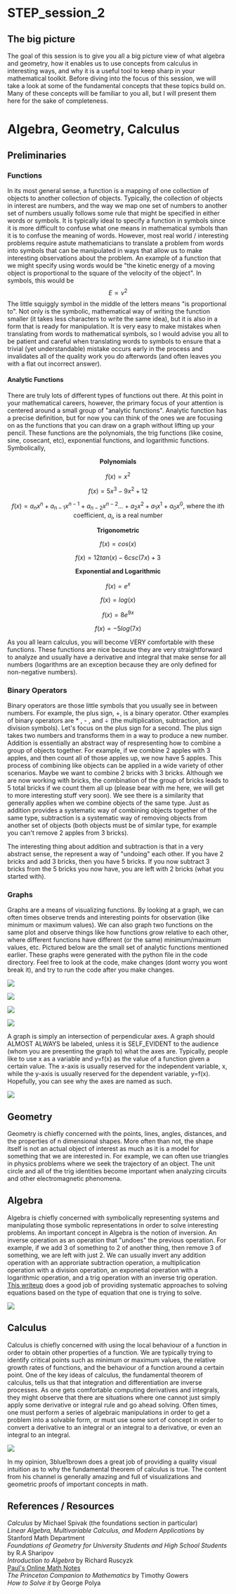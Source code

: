 # STEP_session_2

## The big picture
The goal of this session is to give you all a big picture view of what algebra and geometry, how it enables us to use concepts from calculus in interesting ways, and why it is a useful tool to keep sharp in your mathematical toolkit. Before diving into the focus of this session, we will take a look at some of the fundamental concepts that these topics build on. Many of these concepts will be familiar to you all, but I will present them here for the sake of completeness.

# Algebra, Geometry, Calculus

## Preliminaries 

### Functions
In its most general sense, a function is a mapping of one collection of objects to another collection of objects. Typically, the collection of objects in interest are numbers, and the way we map one set of numbers to another set of numbers usually follows some rule that might be specified in either words or symbols. It is typically ideal to specify a function in symbols since it is more difficult to confuse what one means in mathematical symbols than it is to confuse the meaning of words. However, most real world / interesting problems require astute mathematicians to translate a problem from words into symbols that can be manipulated in ways that allow us to make interesting observations about the problem. An example of a function that we might specify using words would be "the kinetic energy of a moving object is proportional to the square of the velocity of the object". In symbols, this would be 
$$E \propto v^2$$
The little squiggly symbol in the middle of the letters means "is proportional to". Not only is the symbolic, mathematical way of writing the function smaller (it takes less characters to write the same idea), but it is also in a form that is ready for manipulation. It is very easy to make mistakes when translating from words to mathematical symbols, so I would advise you all to be patient and careful when translating words to symbols to ensure that a trivial (yet understandable) mistake occurs early in the process and invalidates all of the quality work you do afterwords (and often leaves you with a flat out incorrect answer). 

#### Analytic Functions
There are truly lots of different types of functions out there. At this point in your mathematical careers, however, the primary focus of your attention is centered around a small group of "analytic functions". Analytic function has a precise definition, but for now you can think of the ones we are focusing on as the functions that you can draw on a graph without lifting up your pencil. These functions are the polynomials, the trig functions (like cosine, sine, cosecant, etc), exponential functions, and logarithmic functions. Symbolically,

$$ \textbf{Polynomials} $$

$$f(x) = x^2$$

$$f(x) = 5x^3 - 9x^2 + 12$$

$$f(x) = a_nx^n + a_{n-1}x^{n-1} + a_{n-2}x^{n-2} ... + a_2x^2 + a_1x^1 + a_0x^0 \text{, where the ith coefficient, } a_i \text{, is a real number}$$

$$ \textbf{Trigonometric} $$

$$f(x) = cos(x)$$

$$f(x) = 12tan(x) - 6csc(7x) + 3$$

$$ \textbf{Exponential and Logarithmic} $$

$$f(x) = e^x$$

$$f(x) = log(x)$$

$$f(x) = 8e^{9x}$$

$$f(x) = -5log(7x)$$

As you all learn calculus, you will become VERY comfortable with these functions. These functions are nice because they are very straightforward to analyze and usually have a derivative and integral that make sense for all numbers (logarithms are an exception because they are only defined for non-negative numbers). 


### Binary Operators
Binary operators are those little symbols that you usually see in between numbers. For example, the plus sign, +, is a binary operator. Other examples of binary operators are * , - , and ÷ (the multiplication, subtraction, and division symbols). Let's focus on the plus sign for a second. The plus sign takes two numbers and transforms them in a way to produce a new number. Addition is essentially an abstract way of respresenting how to combine a group of objects together. For example, if we combine 2 apples with 3 apples, and then count all of those apples up, we now have 5 apples. This process of combining like objects can be applied in a wide variety of other scenarios. Maybe we want to combine 2 bricks with 3 bricks. Although we are now working with bricks, the combination of the group of bricks leads to 5 total bricks if we count them all up (please bear with me here, we will get to more interesting stuff very soon). We see there is a similarity that generally applies when we combine objects of the same type. Just as addition provides a systematic way of combining objects together of the same type, subtraction is a systematic way of removing objects from another set of objects (both objects must be of similar type, for example you can't remove 2 apples from 3 bricks).

The interesting thing about addition and subtraction is that in a very abstract sense, the represent a way of "undoing" each other. If you have 2 bricks and add 3 bricks, then you have 5 bricks. If you now subtract 3 bricks from the 5 bricks you now have, you are left with 2 bricks (what you started with). 
### Graphs
Graphs are a means of visualizing functions. By looking at a graph, we can often times observe trends and interesting points for observation (like minimum or maximum values). We can also graph two functions on the same plot and observe things like how functions grow relative to each other, where different functions have different (or the same) minimum/maximum values, etc. Pictured below are the small set of analytic functions mentioned earlier. These graphs were generated with the python file in the code directory. Feel free to look at the code, make changes (dont worry you wont break it), and try to run the code after you make changes.  

![](img/quadratic.png)

![](img/cos.png)

![](img/exp.png)

![](img/log.png)

A graph is simply an intersection of perpendicular axes. A graph should ALMOST ALWAYS be labeled, unless it is SELF_EVIDENT to the audience (whom you are presenting the graph to) what the axes are. Typically, people like to use x as a variable and y=f(x) as the value of a function given a certain value. The x-axis is usually reserved for the independent variable, x, while the y-axis is usually reserved for the dependent variable, y=f(x). Hopefully, you can see why the axes are named as such. 

![](img/axes.png)

## Geometry

Geometry is chiefly concerned with the points, lines, angles, distances, and the properties of n dimensional shapes. More often than not, the shape itself is not an actual object of interest as much as it is a model for something that we are interested in. For example, we can often use triangles in physics problems where we seek the trajectory of an object. The unit circle and all of the trig identities become important when analyzing circuits and other electromagnetic phenomena.  

## Algebra

Algebra is chiefly concerned with symbolically representing systems and manipulating those symbolic representations in order to solve interesting problems. An important concept in Algebra is the notion of inversion. An inverse operation as an operation that "undoes" the previous operation. For example, if we add 3 of something to 2 of another thing, then remove 3 of something, we are left with just 2. We can usually invert any addition operation with an approriate subtraction operation, a multiplication operation with a division operation, an exponetial operation with a logarithmic operation, and a trig operation with an inverse trig operation. [This writeup](https://www.cuemath.com/algebra/solving-an-equation/) does a good job of providing systematic approaches to solving equations based on the type of equation that one is trying to solve. <br>

![](img/operator.jpg)

## Calculus

Calculus is chiefly concerned with using the local behaviour of a function in order to obtain other properties of a function. We are typically trying to identify critical points such as minimum or maximum values, the relative growth rates of functions, and the behaviour of a function around a certain point. One of the key ideas of calculus, the fundamental theorem of calculus, tells us that that integration and differentiation are inverse processes. As one gets comfortable computing derivatives and integrals, they might observe that there are situations where one cannot just simply apply some derivative or integral rule and go ahead solving. Often times, one must perform a series of algebraic manipulations in order to get a problem into a solvable form, or must use some sort of concept in order to convert a derivative to an integral or an integral to a derivative, or even an integral to an integral.

![](img/fundamentalCalc.jpg)

In my opinion, 3blue1brown does a great job of providing a quality visual intuition as to why the fundamental theorem of calculus is true. The content from his channel is generally amazing and full of visualizations and geometric proofs of important concepts in math. 


## References / Resources
*Calculus* by Michael Spivak (the foundations section in particular) <br>
*Linear Algebra, Multivariable Calculus, and Modern Applications* by Stanford Math Department <br>
*Foundations of Geometry for University Students and High School Students* by R.A Sharipov <br>
*Introduction to Algebra* by Richard Ruscyzk <br>
[Paul's Online Math Notes](https://tutorial.math.lamar.edu/) <br>
*The Princeton Companion to Mathematics* by Timothy Gowers <br>
*How to Solve it* by George Polya <br>

